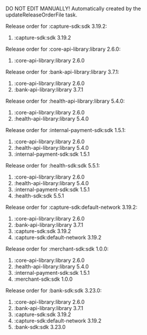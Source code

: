 DO NOT EDIT MANUALLY!
Automatically created by the updateReleaseOrderFile task.

Release order for :capture-sdk:sdk 3.19.2:
 1. :capture-sdk:sdk 3.19.2

Release order for :core-api-library:library 2.6.0:
 1. :core-api-library:library 2.6.0

Release order for :bank-api-library:library 3.7.1:
 1. :core-api-library:library 2.6.0
 2. :bank-api-library:library 3.7.1

Release order for :health-api-library:library 5.4.0:
 1. :core-api-library:library 2.6.0
 2. :health-api-library:library 5.4.0

Release order for :internal-payment-sdk:sdk 1.5.1:
 1. :core-api-library:library 2.6.0
 2. :health-api-library:library 5.4.0
 3. :internal-payment-sdk:sdk 1.5.1

Release order for :health-sdk:sdk 5.5.1:
 1. :core-api-library:library 2.6.0
 2. :health-api-library:library 5.4.0
 3. :internal-payment-sdk:sdk 1.5.1
 4. :health-sdk:sdk 5.5.1

Release order for :capture-sdk:default-network 3.19.2:
 1. :core-api-library:library 2.6.0
 2. :bank-api-library:library 3.7.1
 3. :capture-sdk:sdk 3.19.2
 4. :capture-sdk:default-network 3.19.2

Release order for :merchant-sdk:sdk 1.0.0:
 1. :core-api-library:library 2.6.0
 2. :health-api-library:library 5.4.0
 3. :internal-payment-sdk:sdk 1.5.1
 4. :merchant-sdk:sdk 1.0.0

Release order for :bank-sdk:sdk 3.23.0:
 1. :core-api-library:library 2.6.0
 2. :bank-api-library:library 3.7.1
 3. :capture-sdk:sdk 3.19.2
 4. :capture-sdk:default-network 3.19.2
 5. :bank-sdk:sdk 3.23.0

